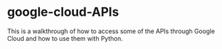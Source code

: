 # google-cloud-APIs
This is a walkthrough of how to access some of the APIs through Google Cloud and how to use them with Python.
